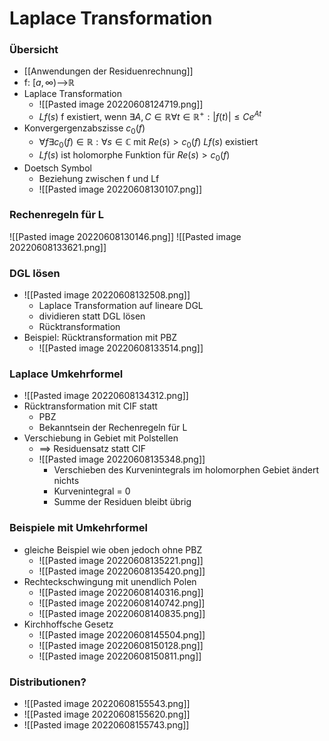 # Laplace Transformation
### Übersicht
+ [[Anwendungen der Residuenrechnung]]
+ f: $[a,\infty)$-->ℝ
+ Laplace Transformation 
	+ ![[Pasted image 20220608124719.png]]
	+ $Lf(s)$ f existiert, wenn $∃A,C∈ℝ ∀t∈ℝ^+:|f(t)|≤Ce^{At}$
+ Konvergergenzabszisse $c_0(f)$
	+ $∀f∃c_0(f)∈ℝ:∀s∈ℂ$ mit $Re(s)>c_0(f)$ $Lf(s)$ existiert
	+ $Lf(s)$ ist holomorphe Funktion für $Re(s)>c_0(f)$
+ Doetsch Symbol
	+ Beziehung zwischen f und Lf
	+ ![[Pasted image 20220608130107.png]]

### Rechenregeln für L
![[Pasted image 20220608130146.png]]
![[Pasted image 20220608133621.png]]

### DGL lösen
+ ![[Pasted image 20220608132508.png]]
	+  Laplace Transformation auf lineare DGL
	+ dividieren statt DGL lösen  
	+ Rücktransformation
+ Beispiel: Rücktransformation mit PBZ
	+ ![[Pasted image 20220608133514.png]]

### Laplace Umkehrformel
+ ![[Pasted image 20220608134312.png]]
+ Rücktransformation mit CIF statt
	+ PBZ
	+ Bekanntsein der Rechenregeln für L
+ Verschiebung in Gebiet mit Polstellen
	+ ==> Residuensatz statt CIF
	+ ![[Pasted image 20220608135348.png]]
		+  Verschieben des Kurvenintegrals im holomorphen Gebiet ändert nichts
		+  Kurvenintegral = 0
		+  Summe der Residuen bleibt übrig

### Beispiele mit Umkehrformel 
+ gleiche Beispiel wie oben jedoch ohne PBZ
	+ ![[Pasted image 20220608135221.png]]
	+ ![[Pasted image 20220608135420.png]]
+ Rechteckschwingung mit unendlich Polen
	+ ![[Pasted image 20220608140316.png]]
	+ ![[Pasted image 20220608140742.png]]
	+ ![[Pasted image 20220608140835.png]]
+ Kirchhoffsche Gesetz
	+ ![[Pasted image 20220608145504.png]]
	+ ![[Pasted image 20220608150128.png]]
	+ ![[Pasted image 20220608150811.png]]

### Distributionen?
+ ![[Pasted image 20220608155543.png]]
+ ![[Pasted image 20220608155620.png]]
+ ![[Pasted image 20220608155743.png]]